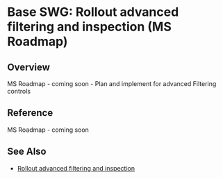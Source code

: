 ﻿# Base SWG: Rollout advanced filtering and inspection (MS Roadmap)
 
## Overview

MS Roadmap - coming soon - Plan and implement for advanced Filtering controls

## Reference

MS Roadmap - coming soon

## See Also
- [Rollout advanced filtering and inspection](NET_037.md)

